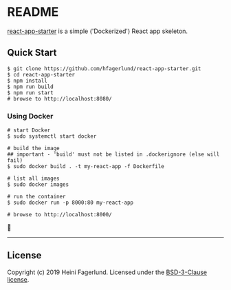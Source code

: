 # README

[react-app-starter](https://github.com/hfagerlund/react-app-starter/) is a simple ('Dockerized') React app skeleton.

## Quick Start
```
$ git clone https://github.com/hfagerlund/react-app-starter.git
$ cd react-app-starter
$ npm install
$ npm run build
$ npm run start
# browse to http://localhost:8080/
```

### Using Docker
```
# start Docker
$ sudo systemctl start docker

# build the image
## important - 'build' must not be listed in .dockerignore (else will fail)
$ sudo docker build . -t my-react-app -f Dockerfile

# list all images
$ sudo docker images

# run the container
$ sudo docker run -p 8000:80 my-react-app

# browse to http://localhost:8000/
```

:tada:

- - -
## License
Copyright (c) 2019 Heini Fagerlund. Licensed under the [BSD-3-Clause license](https://github.com/hfagerlund/react-app-starter/blob/master/LICENSE).
